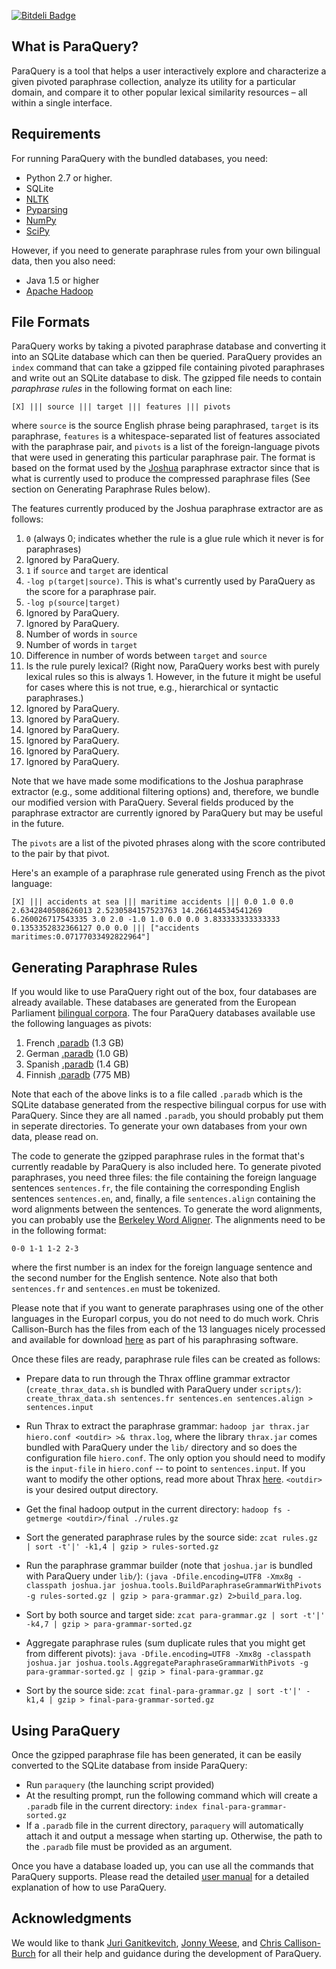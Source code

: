 [![Bitdeli Badge](https://d2weczhvl823v0.cloudfront.net/desilinguist/paraquery/trend.png)](https://bitdeli.com/free "Bitdeli Badge")

What is ParaQuery?
------------------
ParaQuery is a tool that helps a user interactively explore and characterize a given pivoted paraphrase collection, analyze its utility for a particular domain, and compare it to other popular lexical similarity resources – all within a single interface.

Requirements
------------

For running ParaQuery with the bundled databases, you need:

- Python 2.7 or higher.
- SQLite
- [NLTK](http://www.nltk.org)
- [Pyparsing](http://pyparsing.wikispaces.com)
- [NumPy](http://www.numpy.org)
- [SciPy](http://www.scipy.org)

However, if you need to generate paraphrase rules from your own bilingual data, then you also need:

 - Java 1.5 or higher
 - [Apache Hadoop](http://hadoop.apache.org)


File Formats
------------
ParaQuery works by taking a pivoted paraphrase database and converting it into an SQLite database which can then be queried. ParaQuery provides an `index` command that can take a gzipped file containing pivoted paraphrases and write out an SQLite database to disk. The gzipped file needs to contain _paraphrase rules_ in the following format on each line:

```[X] ||| source ||| target ||| features ||| pivots```

where `source` is the source English phrase being paraphrased, `target` is its paraphrase,  `features` is a whitespace-separated list of features associated with the paraphrase pair, and `pivots` is a list of the foreign-language pivots that were used in generating this particular paraphrase pair. The format is based on the format used by the [Joshua](http://joshua-decoder.org/) paraphrase extractor since that is what is currently used to produce the compressed paraphrase files (See section on Generating Paraphrase Rules below).

The features currently produced by the Joshua paraphrase extractor are as follows:

1. `0` (always 0; indicates whether the rule is a glue rule which it never is for paraphrases)
2. Ignored by ParaQuery.
3. `1` if `source` and `target` are identical
4. `-log p(target|source)`. This is what's currently used by ParaQuery as the score for a paraphrase pair.
5. `-log p(source|target)`
6. Ignored by ParaQuery.
7. Ignored by ParaQuery.
8. Number of words in `source`
9. Number of words in `target`
10. Difference in number of words between `target` and `source`
11. Is the rule purely lexical? (Right now, ParaQuery works best with purely lexical rules so this is always 1. However, in the future it might be useful for cases where this is not true, e.g., hierarchical or syntactic paraphrases.)
12. Ignored by ParaQuery.
13. Ignored by ParaQuery.
14. Ignored by ParaQuery.
15. Ignored by ParaQuery.
16. Ignored by ParaQuery.
17. Ignored by ParaQuery.

Note that we have made some modifications to the Joshua paraphrase extractor (e.g., some additional filtering options) and, therefore, we bundle our modified version with ParaQuery. Several fields produced by the paraphrase extractor are currently ignored by ParaQuery but may be useful in the future.

The `pivots` are a list of the pivoted phrases along with the score contributed to the pair by that pivot.

Here's an example of a paraphrase rule generated using French as the pivot language:

`[X] ||| accidents at sea ||| maritime accidents ||| 0.0 1.0 0.0 2.6342840508626013 2.5230584157523763 14.266144534541269 6.260026717543335 3.0 2.0 -1.0 1.0 0.0 0.0 3.833333333333333 0.1353352832366127 0.0 0.0 ||| ["accidents maritimes:0.07177033492822964"]`


Generating Paraphrase Rules
---------------------------
If you would like to use ParaQuery right out of the box, four databases are already available. These databases are generated from the European Parliament [bilingual corpora](http://www.statmt.org/europarl). The four ParaQuery databases available use the following languages as pivots:

1. French [.paradb](https://s3.amazonaws.com/paraquery-databases/fr-en/.paradb) (1.3 GB)
2. German [.paradb](https://s3.amazonaws.com/paraquery-databases/de-en/.paradb) (1.0 GB)
3. Spanish [.paradb](https://s3.amazonaws.com/paraquery-databases/es-en/.paradb) (1.4 GB)
4. Finnish [.paradb](https://s3.amazonaws.com/paraquery-databases/fi-en/.paradb) (775 MB)

Note that each of the above links is to a file called `.paradb` which is the SQLite database generated from the respective bilingual corpus for use with ParaQuery. Since they are all named `.paradb`, you should probably put them in seperate directories. To generate your own databases from your own data, please read on.

The code to generate the gzipped paraphrase rules in the format that's currently readable by ParaQuery is also included here. To generate pivoted paraphrases, you need three files: the file containing the foreign language sentences `sentences.fr`, the file containing the corresponding English sentences `sentences.en`, and, finally, a file `sentences.align` containing the word alignments between the sentences. To generate the word alignments, you can probably use the [Berkeley Word Aligner](https://code.google.com/p/berkeleyaligner/). The alignments need to be in the following format:

`0-0 1-1 1-2 2-3`

where the first number is an index for the foreign language sentence and the second number for the English sentence. Note also that both `sentences.fr` and `sentences.en` must be tokenized.

Please note that if you want to generate paraphrases using one of the other languages in the Europarl corpus, you do not need to do much work. Chris Callison-Burch has the files from each of the 13 languages nicely processed and available for download [here](http://www.cs.jhu.edu/~ccb/howto-extract-paraphrases.html) as part of his paraphrasing software.

Once these files are ready, paraphrase rule files can be created as follows:

- Prepare data to run through the Thrax offline grammar extractor (`create_thrax_data.sh` is bundled with ParaQuery under `scripts/`):
`create_thrax_data.sh sentences.fr sentences.en sentences.align > sentences.input`

- Run Thrax to extract the paraphrase grammar:
`hadoop jar thrax.jar hiero.conf <outdir> >& thrax.log`, where the library `thrax.jar` comes bundled with ParaQuery under the `lib/` directory and so does the configuration file `hiero.conf`. The only option you should need to modify is the `input-file` in `hiero.conf` -- to point to `sentences.input`. If you want to modify the other options, read more about Thrax [here](http://cs.jhu.edu/~jonny/thrax/). `<outdir>` is your desired output directory.

- Get the final hadoop output in the current directory:
`hadoop fs -getmerge <outdir>/final ./rules.gz`

- Sort the generated paraphrase rules by the source side:
`zcat rules.gz | sort -t'|' -k1,4 | gzip > rules-sorted.gz`

- Run the paraphrase grammar builder (note that `joshua.jar` is bundled with ParaQuery under `lib/`):
`(java -Dfile.encoding=UTF8 -Xmx8g -classpath joshua.jar joshua.tools.BuildParaphraseGrammarWithPivots -g rules-sorted.gz | gzip > para-grammar.gz) 2>build_para.log`.

- Sort by both source and target side:
`zcat para-grammar.gz | sort -t'|' -k4,7 | gzip > para-grammar-sorted.gz`

- Aggregate paraphrase rules (sum duplicate rules that you might get from different pivots):
`java -Dfile.encoding=UTF8 -Xmx8g -classpath joshua.jar joshua.tools.AggregateParaphraseGrammarWithPivots -g para-grammar-sorted.gz | gzip > final-para-grammar.gz`

- Sort by the source side:
`zcat final-para-grammar.gz | sort -t'|' -k1,4 | gzip > final-para-grammar-sorted.gz`

Using ParaQuery
---------------

Once the gzipped paraphrase file has been  generated, it can be easily converted to the SQLite database from inside ParaQuery:

 - Run `paraquery` (the launching script provided)
 - At the resulting prompt, run the following command which will create a `.paradb` file in the current directory:
`index final-para-grammar-sorted.gz`
 - If a `.paradb` file in the current directory, `paraquery` will automatically attach it and output a message when starting up. Otherwise, the path to the `.paradb` file must be provided as an argument.

Once you have a database loaded up, you can use all the commands that ParaQuery supports. Please read the detailed [user manual](manual.md) for a detailed explanation of how to use ParaQuery.

Acknowledgments
-----
We would like to thank [Juri Ganitkevitch](http://cs.jhu.edu/~juri/), [Jonny Weese](http://cs.jhu.edu/~jonny/), and [Chris Callison-Burch](http://www.cs.jhu.edu/~ccb/) for all their help and guidance during the development of ParaQuery.

